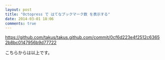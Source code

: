 ```yaml
---
layout: post
title: "Octopress で はてなブックマーク数 を表示する"
date: 2014-03-01 18:06
comments: true
---
```


https://github.com/takus/takus.github.com/commit/0cf6d223e4f2512c63652b8bc0147956b9d77722

こちらからは以上です。
